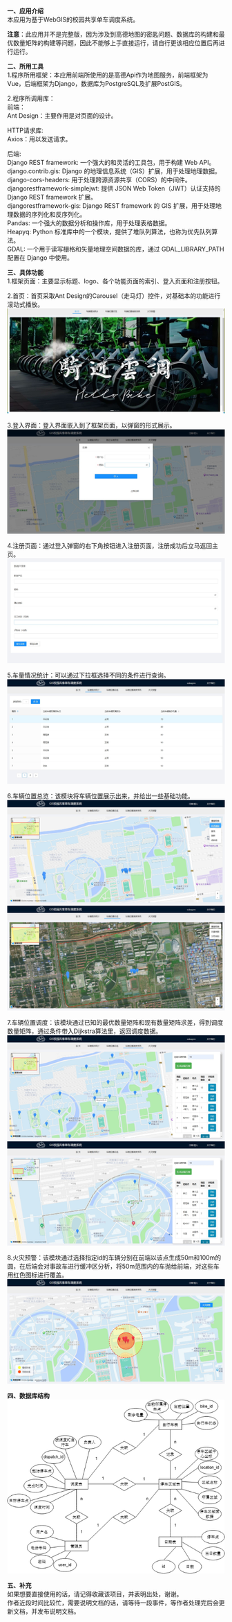**一、应用介绍**\
本应用为基于WebGIS的校园共享单车调度系统。

**注意**：此应用并不是完整版，因为涉及到高德地图的密匙问题、数据库的构建和最优数量矩阵的构建等问题，因此不能够上手直接运行，请自行更该相应位置后再进行运行。

**二、所用工具**\
1.程序所用框架：本应用前端所使用的是高德Api作为地图服务，前端框架为Vue，后端框架为Django，数据库为PostgreSQL及扩展PostGIS。

2.程序所调用库：\
前端：\
Ant Design：主要作用是对页面的设计。

HTTP请求库:\
Axios：用以发送请求。

后端:\
Django REST framework: 一个强大的和灵活的工具包，用于构建 Web API。\
django.contrib.gis: Django 的地理信息系统（GIS）扩展，用于处理地理数据。\
django-cors-headers: 用于处理跨源资源共享（CORS）的中间件。\
djangorestframework-simplejwt: 提供 JSON Web Token（JWT）认证支持的 Django REST framework 扩展。\
djangorestframework-gis: Django REST framework 的 GIS 扩展，用于处理地理数据的序列化和反序列化。\
Pandas: 一个强大的数据分析和操作库，用于处理表格数据。\
Heapyq: Python 标准库中的一个模块，提供了堆队列算法，也称为优先队列算法。\
GDAL: 一个用于读写栅格和矢量地理空间数据的库，通过 GDAL_LIBRARY_PATH 配置在 Django 中使用。

**三、具体功能**\
1.框架页面：主要显示标题、logo、各个功能页面的索引、登入页面和注册按钮。

2.首页：首页采取Ant Design的Carousel（走马灯）控件，对基础本的功能进行滚动式播放。
![image](https://github.com/sulangren/webGIS--GaodeApi-tramDispatch/blob/master/image/9.jpg)

3.登入界面：登入界面嵌入到了框架页面，以弹窗的形式展示。
![image](https://github.com/sulangren/webGIS--GaodeApi-tramDispatch/blob/master/image/10.jpg)

4.注册页面：通过登入弹窗的右下角按钮进入注册页面，注册成功后立马返回主页。
![image](https://github.com/sulangren/webGIS--GaodeApi-tramDispatch/blob/master/image/11.jpg)

5.车量情况统计：可以通过下拉框选择不同的条件进行查询。
![image](https://github.com/sulangren/webGIS--GaodeApi-tramDispatch/blob/master/image/3.jpg)

6.车辆位置总览：该模块将车辆位置展示出来，并给出一些基础功能。
![image](https://github.com/sulangren/webGIS--GaodeApi-tramDispatch/blob/master/image/4.jpg)
![iamge](https://github.com/sulangren/webGIS--GaodeApi-tramDispatch/blob/master/image/2.jpg)

7.车辆位置调度：该模块通过已知的最优数量矩阵和现有数量矩阵求差，得到调度数量矩阵，通过条件带入Dijkstra算法里，返回调度数据。
![image](https://github.com/sulangren/webGIS--GaodeApi-tramDispatch/blob/master/image/5.jpg)
![image](https://github.com/sulangren/webGIS--GaodeApi-tramDispatch/blob/master/image/6.jpg)

8.火灾预警：该模块通过选择指定id的车辆分别在前端以该点生成50m和100m的圆，在后端会对事故车进行缓冲区分析，将50m范围内的车抛给前端，对这些车用红色图标进行覆盖。
![image](https://github.com/sulangren/webGIS--GaodeApi-tramDispatch/blob/master/image/7.jpg)

**四、数据库结构**\
![image](https://github.com/sulangren/webGIS--GaodeApi-tramDispatch/blob/master/image/8.jpg)

**五、补充**\
如果想要直接使用的话，请记得收藏该项目，并表明出处，谢谢。\
作者近段时间比较忙，需要说明文档的话，请等待一段事件，等作者处理完后会更新文档，并发布说明文档。
